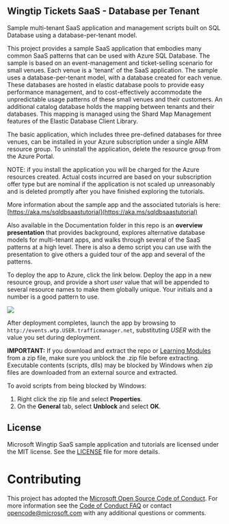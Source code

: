 ## Wingtip Tickets SaaS - Database per Tenant
Sample multi-tenant SaaS application and management scripts built on SQL Database using a database-per-tenant model.

This project provides a sample SaaS application that embodies many common SaaS patterns that can be used with Azure SQL Database.  The sample is based on an event-management and ticket-selling scenario for small venues.  Each venue is a 'tenant' of the SaaS application.  The sample uses a database-per-tenant model, with a database created for each venue.  These databases are hosted in elastic database pools to provide easy performance management, and to cost-effectively accommodate the unpredictable usage patterns of these small venues and their customers.  An additional catalog database holds the mapping between tenants and their databases.  This mapping is managed using the Shard Map Management features of the Elastic Database Client Library.  

The basic application, which includes three pre-defined databases for three venues, can be installed in your Azure subscription under a single ARM resource group.  To uninstall the application, delete the resource group from the Azure Portal. 

NOTE: if you install the application you will be charged for the Azure resources created.  Actual costs incurred are based on your subscription offer type but are nominal if the application is not scaled up unreasonably and is deleted promptly after you have finished exploring the tutorials.

More information about the sample app and the associated tutorials is here: [https://aka.ms/sqldbsaastutorial](https://aka.ms/sqldbsaastutorial)

Also available in the Documentation folder in this repo is an **overview presentation** that provides background, explores alternative database models for multi-tenant apps, and walks through several of the SaaS patterns at a high level. There is also a demo script you can use with the presentation to give others a guided tour of the app and several of the patterns.

To deploy the app to Azure, click the link below.  Deploy the app in a new resource group, and provide a short *user* value that will be appended to several resource names to make them globally unique.  Your initials and a number is a good pattern to use.


<a href="https://aka.ms/deploywtp-dptapp" target="_blank">
    <img src="http://azuredeploy.net/deploybutton.png"/>
</a>


After deployment completes, launch the app by browsing to ```http://events.wtp.USER.trafficmanager.net```, substituting *USER* with the value you set during deployment. 

**IMPORTANT:** If you download and extract the repo or [Learning Modules](https://github.com/Microsoft/WingtipSaaS/tree/master/Learning%20Modules) from a zip file, make sure you unblock the .zip file before extracting. Executable contents (scripts, dlls) may be blocked by Windows when zip files are downloaded from an external source and extracted.

To avoid scripts from being blocked by Windows:

1. Right click the zip file and select **Properties**.
1. On the **General** tab, select **Unblock** and select **OK**.


## License
Microsoft Wingtip SaaS sample application and tutorials are licensed under the MIT license. See the [LICENSE](https://github.com/Microsoft/WingtipSaaS/blob/master/license) file for more details.

# Contributing

This project has adopted the [Microsoft Open Source Code of Conduct](https://opensource.microsoft.com/codeofconduct/). For more information see the [Code of Conduct FAQ](https://opensource.microsoft.com/codeofconduct/faq/) or contact [opencode@microsoft.com](mailto:opencode@microsoft.com) with any additional questions or comments.
